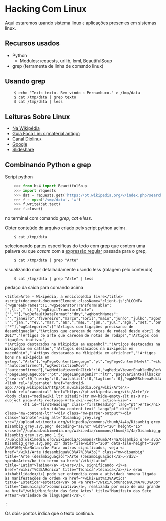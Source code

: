 # Hacking Com Linux

Aqui estaremos usando sistema linux e aplicações presentes em sistemas linux.

## Recursos usados

* Python
	- Modulos: requests, urllib, lxml, BeautifulSoup
* grep (ferramenta de linha de comando linux)

## Usando grep

```
	$ echo "Texto texto. Bem vindo a Pernambuco." > /tmp/data
	$ cat /tmp/data | grep texto
	$ cat /tmp/data | less
```

## Leituras Sobre Linux

* [Na Wikipédia](https://pt.wikipedia.org/wiki/Linux)
* [Guia Foca Linux (material antigo)](https://guiafoca.org/)
* [Canal Diolinux](https://www.diolinux.com.br/)
* [Google](https://www.google.com/)
* [Slideshare](https://pt.slideshare.net/fernando.palma/apostila-linux-bsico)

## Combinando Python e grep

Script python

```python
	>>> from bs4 import BeautifulSoup
	>>> import requests
	>>> dat = requests.get('https://pt.wikipedia.org/w/index.php?search=Arte&title=Especial%3APesquisar&wprov=acrw1_0')
	>>> f = open('/tmp/data', 'w')
	>>> f.write(dat.text)
	>>> f.close()
```

no terminal com comando *grep*, *cat* e *less*.


Obter conteúdo do arquivo criado pelo script python acima.
```
	$ cat /tmp/data
```

selecionando partes especificas do texto com grep que contem uma palavra ou que *casam* com a [expressão regular]() passada para o grep,

```
	$ cat /tmp/data | grep "Arte"
```

visualizando mais detalhadamente usando less (rolagem pelo conteudo)

```
	$ cat /tmp/data | grep "Arte" | less
```

pedaço da saída para comando acima

```
<title>Arte – Wikipédia, a enciclopédia livre</title>
<script>document.documentElement.className="client-js";RLCONF={"wgBreakFrames":!1,"wgSeparatorTransformTable":[",\t."," \t,"],"wgDigitTransformTable":["",""],"wgDefaultDateFormat":"dmy","wgMonthNames":["","janeiro","fevereiro","março","abril","maio","junho","julho","agosto","setembro","outubro","novembro","dezembro"],"wgMonthNamesShort":["","jan.","fev.","mar.","abr.","mai.","jun.","jul.","ago.","set.","out.","nov.","dez."],"wgRequestId":"XjgxzwpAICoAABUWjlAAAACU","wgCSPNonce":!1,"wgCanonicalNamespace":"","wgCanonicalSpecialPageName":!1,"wgNamespaceNumber":0,"wgPageName":"Arte","wgTitle":"Arte","wgCurRevisionId":56962048,"wgRevisionId":56962048,"wgArticleId":310,"wgIsArticle":!0,"wgIsRedirect":!1,"wgAction":"view","wgUserName":null,"wgUserGroups":["*"],"wgCategories":["!Artigos com ligações precisando de desambiguação","!Artigos que carecem de notas de rodapé desde abril de 2017","!Artigos de arte que carecem de notas de rodapé","!Artigos com ligações inativas",
"!Artigos destacados na Wikipédia em espanhol","!Artigos destacados na Wikipédia em catalão","!Artigos destacados na Wikipédia em macedônio","!Artigos destacados na Wikipédia em africâner","!Artigos bons na Wikipédia em galego","Arte"],"wgPageContentLanguage":"pt","wgPageContentModel":"wikitext","wgRelevantPageName":"Arte","wgRelevantArticleId":310,"wgIsProbablyEditable":!1,"wgRelevantPageIsProbablyEditable":!1,"wgRestrictionEdit":["autoconfirmed"],"wgRestrictionMove":["autoconfirmed"],"wgMediaViewerOnClick":!0,"wgMediaViewerEnabledByDefault":!0,"wgPopupsReferencePreviews":!1,"wgPopupsConflictsWithNavPopupGadget":!1,"wgVisualEditor":{"pageLanguageCode":"pt","pageLanguageDir":"ltr","pageVariantFallbacks":"pt"},"wgMFDisplayWikibaseDescriptions":{"search":!0,"nearby":!0,"watchlist":!0,"tagline":!0},"wgWMESchemaEditAttemptStepOversample":!1,"wgULSCurrentAutonym":"português","wgNoticeProject":"wikipedia","wgWikibaseItemId":"Q735",
<link rel="alternate" href="android-app://org.wikipedia/http/pt.m.wikipedia.org/wiki/Arte"/>
<link rel="canonical" href="https://pt.wikipedia.org/wiki/Arte"/>
<body class="mediawiki ltr sitedir-ltr mw-hide-empty-elt ns-0 ns-subject page-Arte rootpage-Arte skin-vector action-view">
        <h1 id="firstHeading" class="firstHeading" lang="pt">Arte</h1>
                <div id="mw-content-text" lang="pt" dir="ltr" class="mw-content-ltr"><div class="mw-parser-output"><div class="hatnote"><img alt="Disambig grey.svg" src="//upload.wikimedia.org/wikipedia/commons/thumb/4/4a/Disambig_grey.svg/20px-Disambig_grey.svg.png" decoding="async" width="20" height="15" srcset="//upload.wikimedia.org/wikipedia/commons/thumb/4/4a/Disambig_grey.svg/30px-Disambig_grey.svg.png 1.5x, //upload.wikimedia.org/wikipedia/commons/thumb/4/4a/Disambig_grey.svg/40px-Disambig_grey.svg.png 2x" data-file-width="260" data-file-height="200" />&#160;<b>Nota:</b> Para outros significados, veja <a href="/wiki/Arte_(desambigua%C3%A7%C3%A3o)" class="mw-disambig" title="Arte (desambiguação)">Arte (desambiguação)</a>.</div>
<p><b>Arte</b> (do termo <a href="/wiki/Latim" title="Latim">latino</a> <i>ars</i>, significando <i><a href="/wiki/T%C3%A9cnica" title="Técnica">técnica</a></i> e/ou <i>habilidade</i>) pode ser entendida como a atividade humana ligada às manifestações de ordem <a href="/wiki/Est%C3%A9tica" title="Estética">estética</a> ou <a href="/wiki/Comunica%C3%A7%C3%A3o" title="Comunicação">comunicativa</a>, realizada por meio de uma grande <a href="/wiki/Manifesto_das_Sete_Artes" title="Manifesto das Sete Artes">variedade de linguagens</a>,<

:
```

Os dois-pontos indica que o texto continua.
